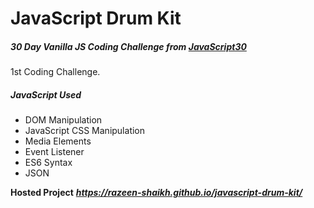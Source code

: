 # JavaScript Drum Kit

##### 30 Day Vanilla JS Coding Challenge from [JavaScript30](https://javascript30.com/)

1st Coding Challenge.

##### JavaScript Used
* DOM Manipulation
* JavaScript CSS Manipulation
* Media Elements
* Event Listener
* ES6 Syntax
* JSON

**Hosted Project**
***https://razeen-shaikh.github.io/javascript-drum-kit/***
